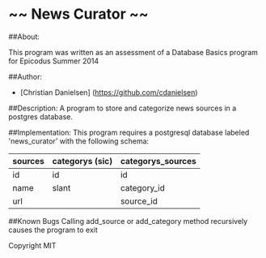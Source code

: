 ~~ News Curator ~~
=====================================

##About:

This program was written as an assessment of a Database Basics program for Epicodus Summer 2014

##Author:

* [Christian Danielsen] (https://github.com/cdanielsen)

##Description:
A program to store and categorize news sources in a postgres database.

##Implementation:
This program requires a postgresql database labeled 'news_curator' with the following schema:

sources | categorys (sic) | categorys_sources
------  | --------------  | -----------------
id      | id              | id
name    | slant           | category_id
url     |                 | source_id


##Known Bugs
Calling add_source or add_category method recursively causes the program to exit


Copyright MIT
